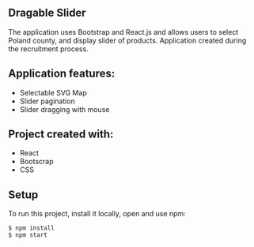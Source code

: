 ## Dragable Slider 

The application uses Bootstrap and React.js and allows users to select Poland county, and display slider of products. Application created during the recruitment process.

## Application features:
* Selectable SVG Map
* Slider pagination
* Slider dragging with mouse 
	
## Project created with:
* React
* Bootscrap
* CSS

## Setup
To run this project, install it locally, open and use npm:

```
$ npm install
$ npm start
```




